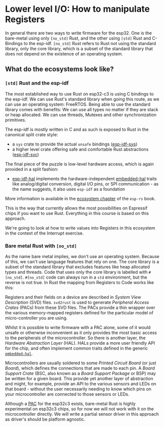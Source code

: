 # Lower level I/O: How to manipulate Registers

In general there are two ways to write firmware for the esp32. One is the bare-metal using only `[no_std]` Rust, and the other using `[std]` Rust and C-Bindings to the esp-idf.
`[no_std]` Rust refers to Rust not using the standard library, only the core library, which is a subset of the standard library that does not depend on the existence of an operating system. 

## What do the ecosystems look like?

### `[std]` Rust and the esp-idf

The most established way to use Rust on esp32-c3 is using C bindings to the esp-idf. We can use Rust's standard library when going this route, as we can use an operating system: FreeRTOS. Being able to use the standard library comes with benefits: We can use all types no matter if they are stack or heap allocated. We can use threads, Mutexes and other synchronization primitives.

 The esp-idf is mostly written in C and as such is exposed to Rust in the canonical split crate style: 
- a `sys` crate to provide the actual `unsafe` bindings ([esp-idf-sys](https://github.com/esp-rs/esp-idf-sys))
- a higher level crate offering safe and comfortable Rust abstractions ([esp-idf-svc](https://github.com/esp-rs/esp-idf-svc/))

The final piece of the puzzle is low-level hardware access, which is again provided in a split fashion:
- [esp-idf-hal](https://github.com/esp-rs/esp-idf-hal) implements the hardware-independent [embedded-hal](https://github.com/rust-embedded/embedded-hal) traits like analog/digital conversion, digital I/O pins, or SPI communication - as the name suggests, it also uses `esp-idf` as a foundation

More information is available in the [ecosystem chapter](https://esp-rs.github.io/book/overview/using-the-standard-library.html) of the `esp-rs` book.

This is the way that currently allows the most possibilities on Espressif chips if you want to use Rust. Everything in this course is based on this approach. 

We're going to look at how to write values into Registers in this ecosystem in the context of the Interrupt exercise. 

### Bare metal Rust with `[no_std]`

As the name bare metal implies, we don't use an operating system. Because of this, we can't use language features that rely on one. The core library is a subset of the standard library that excludes features like heap allocated types and threads. Code that uses only the core library is labelled with `#[no_std]`. `#[no_std]` code can always run in a `std` environment, but the reverse is not true.
In Rust the mapping from Registers to Code works like this:

Registers and their fields on a device are described in _System View Description_ (SVD) files. `svd2rust` is used to generate _Peripheral Access Crates_ (PACs) from these SVD files. The PACs provide a thin wrapper over the various memory-mapped registers defined for the particular model of micro-controller you are using.

Whilst it is possible to write firmware with a PAC alone, some of it would unsafe or otherwise inconvenient as it only provides the most basic access to the peripherals of the microcontroller. So there is another layer, the _Hardware Abstraction Layer_ (HAL). HALs provide a more user friendly API for the chip, and often implement common traits defined in the generic [`embedded-hal`](https://github.com/rust-embedded/embedded-hal).

Microcontrollers are usually soldered to some _Printed Circuit Board_ (or just _Board_), which defines the connections that are made to each pin. A _Board Support Crate_ (BSC, also known as a _Board Support Package_ or BSP) may be written for a given board. This provide yet another layer of abstraction and might, for example, provide an API to the various sensors and LEDs on that board - without the user necessarily needing to know which pins on your microcontroller are connected to those sensors or LEDs. 

Although a [PAC](https://github.com/esp-rs/esp32c3) for the esp32c3 exists, bare-metal Rust is highly experimental on esp32c3 chips, so for now we will not work with it on the microcontroller directly. We will write a partial sensor driver in this approach as driver's should be platform agnostic. 



